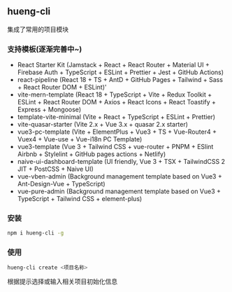 ## hueng-cli

集成了常用的项目模块

### 支持模板(逐渐完善中~)
- React Starter Kit  (Jamstack + React + React Router + Material UI + Firebase Auth + TypeScript + ESLint + Prettier + Jest +   GitHub Actions)
- react-pipeline  (React 18 + TS + AntD + GitHub Pages + Tailwind + Sass + React Router DOM + ESLint)'
- vite-mern-template  (React 18 + TypeScript + Vite + Redux Toolkit + ESLint + React Router DOM + Axios + React Icons + React Toastify + Express + Mongoose)
- template-vite-minimal (Vite + React + TypeScript + ESLint + Prettier)
- vite-quasar-starter  (Vite 2.x + Vue 3.x + quasar 2.x starter)
- vue3-pc-template  (Vite + ElementPlus + Vue3 + TS + Vue-Router4 + Vuex4 + Vue-use + Vue-i18n PC Template)
- vue3-template  (Vue 3 + Tailwind CSS + vue-router + PNPM + ESlint Airbnb + Stylelint + GitHub pages actions + Netlify)
- naive-ui-dashboard-template  (UI friendly, Vue 3 + TSX + TailwindCSS 2 JIT + PostCSS + Naive UI)
- vue-vben-admin  (Background management template based on Vue3 + Ant-Design-Vue + TypeScript)
- vue-pure-admin  (Background management template based on Vue3 + TypeScript + Tailwind CSS + element-plus)

### 安装

```bash
npm i hueng-cli -g
```

### 使用
```bash
hueng-cli create <项目名称>
```

根据提示选择或输入相关项目初始化信息
